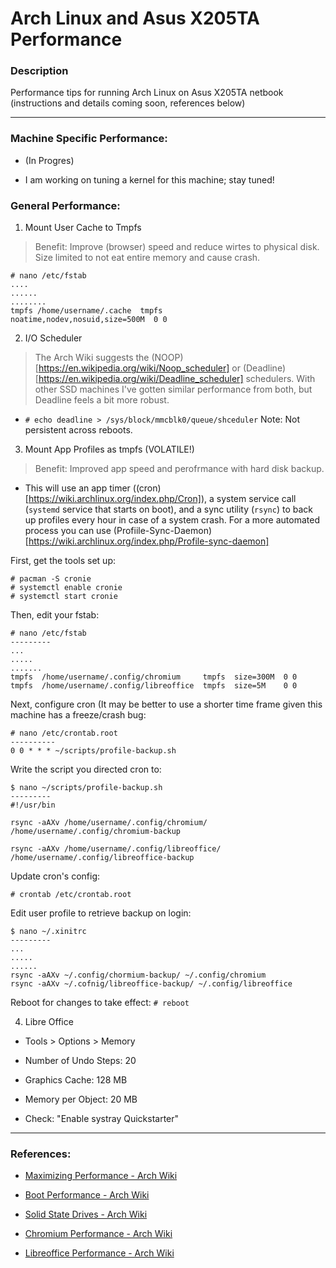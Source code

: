 # Arch Linux and Asus X205TA Performance

### Description

Performance tips for running Arch Linux on Asus X205TA netbook (instructions and details coming soon, references below)

-----

### Machine Specific Performance:
* (In Progres)

* I am working on tuning a kernel for this machine; stay tuned!

### General Performance:
1) Mount User Cache to Tmpfs

> Benefit:  Improve (browser) speed and reduce wirtes to
physical
disk.  Size limited to not eat entire memory and cause
crash.

```
# nano /etc/fstab
....
......
........
tmpfs /home/username/.cache  tmpfs
noatime,nodev,nosuid,size=500M  0 0
```

2) I/O Scheduler

> The Arch Wiki suggests the (NOOP)[https://en.wikipedia.org/wiki/Noop_scheduler] or (Deadline)[https://en.wikipedia.org/wiki/Deadline_scheduler] schedulers.  With other SSD machines I've gotten similar performance from both, but Deadline feels a bit more robust.

* ```# echo deadline > /sys/block/mmcblk0/queue/shceduler```
Note:  Not persistent across reboots.

3) Mount App Profiles as tmpfs (VOLATILE!)

> Benefit:  Improved app speed and perofrmance with hard
disk backup.

* This will use an app timer
((cron)[https://wiki.archlinux.org/index.php/Cron]), a
system
service call (```systemd``` service that starts on boot),
and a sync utility (```rsync```) to back up profiles every hour in
case of a system crash.  For a more automated process you can use (Profiile-Sync-Daemon)[https://wiki.archlinux.org/index.php/Profile-sync-daemon]

First, get the tools set up:
```
# pacman -S cronie
# systemctl enable cronie
# systemctl start cronie
```

Then, edit your fstab:
```
# nano /etc/fstab
---------
...
.....
.......
tmpfs  /home/username/.config/chromium     tmpfs  size=300M  0 0
tmpfs  /home/username/.config/libreoffice  tmpfs  size=5M    0 0
```

Next, configure cron (It may be better to use a shorter time frame given this machine has a freeze/crash bug:
```
# nano /etc/crontab.root
----------
0 0 * * * ~/scripts/profile-backup.sh
```

Write the script you directed cron to:
```
$ nano ~/scripts/profile-backup.sh
---------
#!/usr/bin

rsync -aAXv /home/username/.config/chromium/
/home/username/.config/chromium-backup

rsync -aAXv /home/username/.config/libreoffice/
/home/username/.config/libreoffice-backup
```

Update cron's config:
```
# crontab /etc/crontab.root
```

Edit user profile to retrieve backup on login:
```
$ nano ~/.xinitrc
---------
...
.....
......
rsync -aAXv ~/.config/chormium-backup/ ~/.config/chromium
rsync -aAXv ~/.cofnig/libreoffice-backup/ ~/.config/libreoffice
```
Reboot for changes to take effect:
```# reboot```

4) Libre Office
* Tools > Options > Memory

* Number of Undo Steps: 20

* Graphics Cache:  128 MB

* Memory per Object: 20 MB

* Check:  "Enable systray Quickstarter"

-----

### References:

* [Maximizing Performance - Arch
Wiki](https://wiki.archlinux.org/index.php/Maximizing_performance)
  
* [Boot Performance - Arch
Wiki](https://wiki.archlinux.org/index.php/Improve_boot_performance)

* [Solid State Drives - Arch
Wiki](https://wiki.archlinux.org/index.php/Solid_State_Drives)

* [Chromium Performance - Arch
Wiki](https://wiki.archlinux.org/index.php/Chromium/Tips_and_tricks)

* [Libreoffice Performance - Arch
Wiki](https://wiki.archlinux.org/index.php/LibreOffice#Speed_up_LibreOffice)
